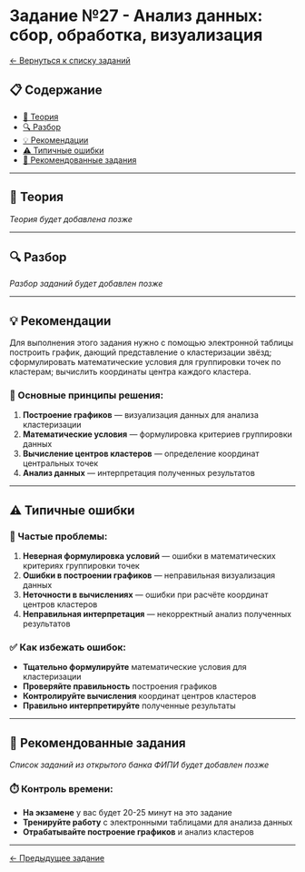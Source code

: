 # Задание №27 - Анализ данных: сбор, обработка, визуализация

[← Вернуться к списку заданий](../README.md)

## 📋 Содержание
- [📖 Теория](#📖-теория)
- [🔍 Разбор](#🔍-разбор)
- [💡 Рекомендации](#💡-рекомендации)
- [⚠️ Типичные ошибки](#⚠️-типичные-ошибки)
- [📝 Рекомендованные задания](#📝-рекомендованные-задания)

---

## 📖 Теория

*Теория будет добавлена позже*

---

## 🔍 Разбор

*Разбор заданий будет добавлен позже*

---

## 💡 Рекомендации

Для выполнения этого задания нужно с помощью электронной таблицы построить график, дающий представление о кластеризации звёзд; сформулировать математические условия для группировки точек по кластерам; вычислить координаты центра каждого кластера.

### 🔧 Основные принципы решения:

1. **Построение графиков** — визуализация данных для анализа кластеризации
2. **Математические условия** — формулировка критериев группировки данных
3. **Вычисление центров кластеров** — определение координат центральных точек
4. **Анализ данных** — интерпретация полученных результатов

---

## ⚠️ Типичные ошибки

### 🚫 Частые проблемы:

1. **Неверная формулировка условий** — ошибки в математических критериях группировки точек
2. **Ошибки в построении графиков** — неправильная визуализация данных
3. **Неточности в вычислениях** — ошибки при расчёте координат центров кластеров
4. **Неправильная интерпретация** — некорректный анализ полученных результатов

### ✅ Как избежать ошибок:

- **Тщательно формулируйте** математические условия для кластеризации
- **Проверяйте правильность** построения графиков
- **Контролируйте вычисления** координат центров кластеров
- **Правильно интерпретируйте** полученные результаты

---

## 📝 Рекомендованные задания

*Список заданий из открытого банка ФИПИ будет добавлен позже*

### ⏱️ Контроль времени:

- **На экзамене** у вас будет 20-25 минут на это задание
- **Тренируйте работу** с электронными таблицами для анализа данных
- **Отрабатывайте построение графиков** и анализ кластеров

---

[← Предыдущее задание](task-26.md) 
